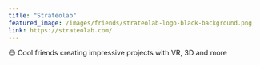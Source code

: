 ```yaml
---
title: "Stratéolab"
featured_image: /images/friends/strateolab-logo-black-background.png
link: https://strateolab.com/
---
```


😎 Cool friends creating impressive projects with VR, 3D and more
